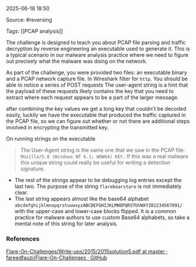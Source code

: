 
2025-06-18 18:50

Source: #reversing 

Tags: [[PCAP analysis]]

The challenge is designed to teach you about PCAP file parsing and traffic decryption by reverse engineering an executable used to generate it. This is a typical scenario in our malware analysis practice where we need to figure out precisely what the malware was doing on the network.

As part of the challenge, you were provided two files: an executable binary and a PCAP network capture file. 
In Wireshark filter for `http`. You should be able to notice a series of POST requests 
The user-agent string is a hint that the payload of these requests likely contains the key that you need to extract where each request appears to be a part of the larger message.

after combining the key values we get a long key that couldn't be decoded easily, luckily we have the executable that produced the traffic captured in the PCAP file, so we can figure out whether or not there are additional steps involved in encrypting the transmitted key. 

On running strings on the executable 

> The User-Agent string is the same one that we saw in the PCAP file: `Mozilla/5.0 (Windows NT 6.1; WOW64) KEY.` If this was a real malware this unique string could really be useful for writing a detection signature. 

- The rest of the strings appear to be debugging log entries except the last two. The purpose of the string `flarebearstare` is not immediately clear. 
- The last string appears almost like the base64 alphabet `abcdefghijklmnopqrstuvwxyzABCDEFGHIJKLMNOPQRSTUVWXYZ01234567891/` with the upper-case and lower-case blocks flipped. It is a common practice for malware authors to use custom Base64 alphabets, so take a mental note of this string for later analysis.




### References
[Flare-On-Challenges/Write-ups/2015/2015solution5.pdf at master · fareedfauzi/Flare-On-Challenges · GitHub](https://github.com/fareedfauzi/Flare-On-Challenges/blob/master/Write-ups/2015/2015solution5.pdf)